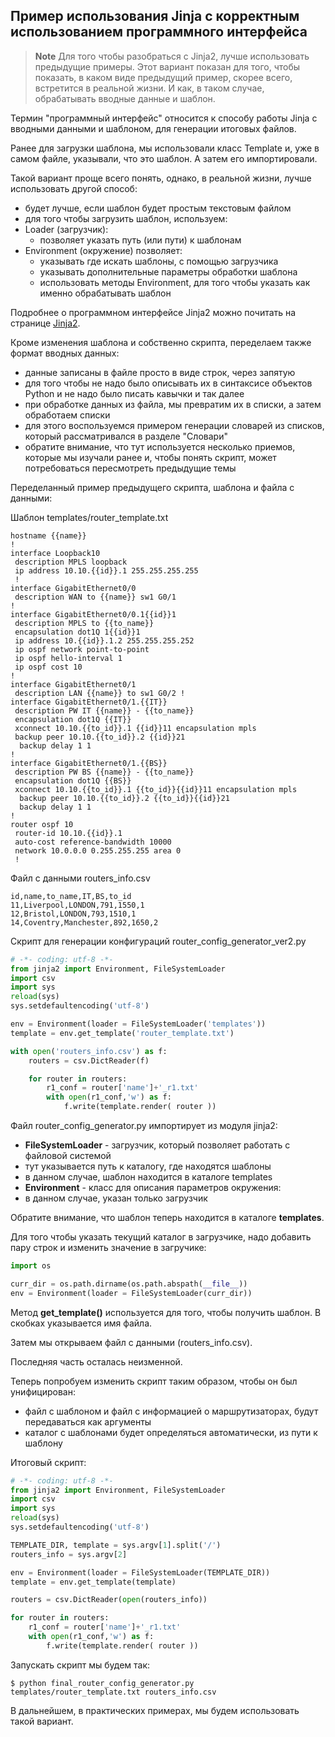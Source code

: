 ## Пример использования Jinja с корректным использованием программного интерфейса


> **Note** Для того чтобы разобраться с Jinja2, лучше использовать предыдущие примеры. Этот вариант показан для того, чтобы показать, в каком виде предыдущий пример, скорее всего, встретится в реальной жизни. И как, в таком случае, обрабатывать вводные данные и шаблон.



Термин "программный интерфейс" относится к способу работы Jinja с вводными данными и шаблоном, для генерации итоговых файлов. 


Ранее для загрузки шаблона, мы использовали класс Template и, уже в самом файле, указывали, что это шаблон. А затем его импортировали.

Такой вариант проще всего понять, однако, в реальной жизни, лучше использовать другой способ:
* будет лучше, если шаблон будет простым текстовым файлом
* для того чтобы загрузить шаблон, используем:
 * Loader (загрузчик):
   * позволяет указать путь (или пути) к шаблонам
 * Environment (окружение) позволяет:
   * указывать где искать шаблоны, с помощью загрузчика
   * указывать дополнительные параметры обработки шаблона
   * использовать методы Environment, для того чтобы указать как именно обрабатывать шаблон

Подробнее о программном интерфейсе Jinja2 можно почитать на странице [Jinja2](xgu.ru/wiki/Jinja2).


Кроме изменения шаблона и собственно скрипта, переделаем также формат вводных данных:
* данные записаны в файле просто в виде строк, через запятую
 * для того чтобы не надо было описывать их в синтаксисе объектов Python  и не надо было писать кавычки и так далее
* при обработке данных из файла, мы превратим их в списки, а затем обработаем списки
* для этого воспользуемся примером генерации словарей из списков, который рассматривался в разделе "Словари"
* обратите внимание, что тут используется несколько приемов, которые мы изучали ранее и, чтобы понять скрипт, может потребоваться пересмотреть предыдущие темы

Переделанный пример предыдущего скрипта, шаблона и файла с данными:

Шаблон templates/router_template.txt
```
hostname {{name}}
!
interface Loopback10
 description MPLS loopback
 ip address 10.10.{{id}}.1 255.255.255.255
 !
interface GigabitEthernet0/0
 description WAN to {{name}} sw1 G0/1
!
interface GigabitEthernet0/0.1{{id}}1
 description MPLS to {{to_name}}
 encapsulation dot1Q 1{{id}}1
 ip address 10.{{id}}.1.2 255.255.255.252
 ip ospf network point-to-point
 ip ospf hello-interval 1
 ip ospf cost 10
!
interface GigabitEthernet0/1
 description LAN {{name}} to sw1 G0/2 !
interface GigabitEthernet0/1.{{IT}}
 description PW IT {{name}} - {{to_name}}
 encapsulation dot1Q {{IT}}
 xconnect 10.10.{{to_id}}.1 {{id}}11 encapsulation mpls
 backup peer 10.10.{{to_id}}.2 {{id}}21
  backup delay 1 1
!
interface GigabitEthernet0/1.{{BS}}
 description PW BS {{name}} - {{to_name}}
 encapsulation dot1Q {{BS}}
 xconnect 10.10.{{to_id}}.1 {{to_id}}{{id}}11 encapsulation mpls
  backup peer 10.10.{{to_id}}.2 {{to_id}}{{id}}21
  backup delay 1 1
!
router ospf 10
 router-id 10.10.{{id}}.1
 auto-cost reference-bandwidth 10000
 network 10.0.0.0 0.255.255.255 area 0
 !
```

Файл с данными routers_info.csv
```
id,name,to_name,IT,BS,to_id
11,Liverpool,LONDON,791,1550,1
12,Bristol,LONDON,793,1510,1
14,Coventry,Manchester,892,1650,2
```


Скрипт для генерации конфигураций router_config_generator_ver2.py
```python
# -*- coding: utf-8 -*-
from jinja2 import Environment, FileSystemLoader
import csv
import sys
reload(sys)
sys.setdefaultencoding('utf-8')

env = Environment(loader = FileSystemLoader('templates'))
template = env.get_template('router_template.txt')

with open('routers_info.csv') as f:
    routers = csv.DictReader(f)

    for router in routers:
        r1_conf = router['name']+'_r1.txt'
        with open(r1_conf,'w') as f:
            f.write(template.render( router ))

```


Файл router_config_generator.py импортирует из модуля jinja2:
* __FileSystemLoader__ - загрузчик, который позволяет работать с файловой системой
 * тут указывается путь к каталогу, где находятся шаблоны
 * в данном случае, шаблон находится в каталоге templates
* __Environment__ - класс для описания параметров окружения:
 * в данном случае, указан только загрузчик

Обратите внимание, что шаблон теперь находится в каталоге __templates__.

Для того чтобы указать текущий каталог в  загрузчике, надо добавить пару строк и изменить значение в загручике:
```python
import os

curr_dir = os.path.dirname(os.path.abspath(__file__))
env = Environment(loader = FileSystemLoader(curr_dir))
```


Метод __get_template()__ используется для того, чтобы получить шаблон. В скобках указывается имя файла.

Затем мы открываем файл с данными (routers_info.csv).

Последняя часть осталась неизменной.

Теперь попробуем изменить скрипт таким образом, чтобы он был унифицирован:
* файл с шаблоном и файл с информацией о маршрутизаторах, будут передаваться как аргументы
* каталог с шаблонами будет определяться автоматически, из пути к шаблону

Итоговый скрипт:
```python
# -*- coding: utf-8 -*-
from jinja2 import Environment, FileSystemLoader
import csv
import sys
reload(sys)
sys.setdefaultencoding('utf-8')

TEMPLATE_DIR, template = sys.argv[1].split('/')
routers_info = sys.argv[2]

env = Environment(loader = FileSystemLoader(TEMPLATE_DIR))
template = env.get_template(template)

routers = csv.DictReader(open(routers_info))

for router in routers:
    r1_conf = router['name']+'_r1.txt'
    with open(r1_conf,'w') as f:
        f.write(template.render( router ))
```

Запускать скрипт мы будем так:
```
$ python final_router_config_generator.py templates/router_template.txt routers_info.csv
```

В дальнейшем, в практических примерах, мы будем использовать такой вариант.
